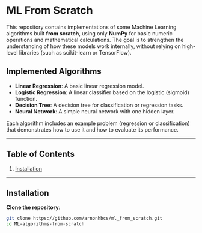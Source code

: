 # ML From Scratch

This repository contains implementations of some Machine Learning algorithms built **from scratch**, using only **NumPy** for basic numeric operations and mathematical calculations. The goal is to strengthen the understanding of how these models work internally, without relying on high-level libraries (such as scikit-learn or TensorFlow).

## Implemented Algorithms

- **Linear Regression**: A basic linear regression model.
- **Logistic Regression**: A linear classifier based on the logistic (sigmoid) function.
- **Decision Tree**: A decision tree for classification or regression tasks.
- **Neural Network**: A simple neural network with one hidden layer.

Each algorithm includes an example problem (regression or classification) that demonstrates how to use it and how to evaluate its performance.

---

## Table of Contents

1. [Installation](#installation)


---

## Installation

**Clone the repository**:

   ```bash
   git clone https://github.com/arnonhbcs/ml_from_scratch.git
   cd ML-algorithms-from-scratch
